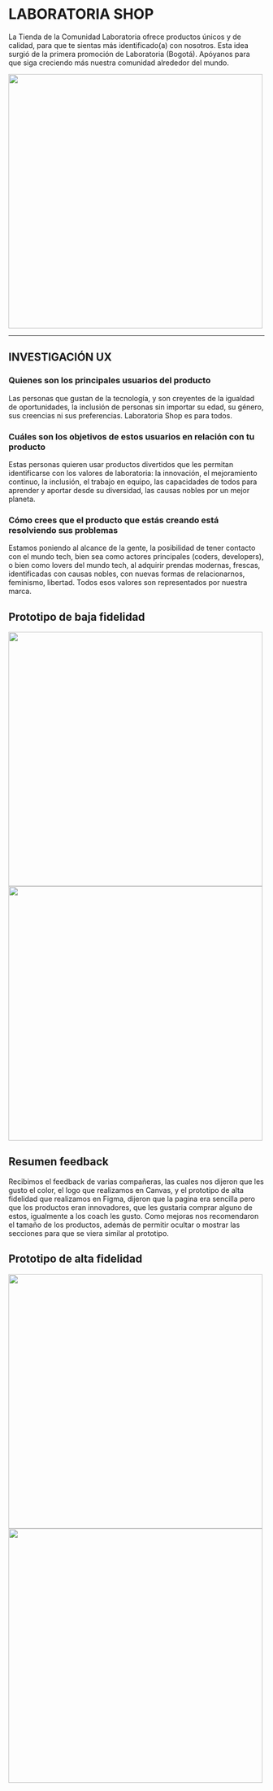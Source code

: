 # LABORATORIA SHOP

La Tienda de la Comunidad Laboratoria ofrece productos únicos y de calidad, para que te sientas más identificado(a) con nosotros. Esta idea surgió de la primera promoción de Laboratoria (Bogotá). Apóyanos para que siga creciendo más nuestra comunidad alrededor del mundo.

<img src= "imagenes/PrototipoTarjetadeCrédito001.png" width = "500">

***

## INVESTIGACIÓN UX

### Quienes son los principales usuarios del producto
Las personas que gustan de la tecnología, y son creyentes de la igualdad de oportunidades, la inclusión de personas sin importar su edad, su género, sus creencias ni sus preferencias. Laboratoria Shop es para todos.

### Cuáles son los objetivos de estos usuarios en relación con tu producto
Estas personas quieren usar productos divertidos que les permitan identificarse con los valores de laboratoria: la innovación, el mejoramiento continuo, la inclusión, el trabajo en equipo, las capacidades de todos para aprender y aportar desde su diversidad, las causas nobles por un mejor planeta.

### Cómo crees que el producto que estás creando está resolviendo sus problemas
Estamos poniendo al alcance de la gente, la posibilidad de tener contacto con el mundo tech, bien sea como actores principales (coders, developers), o bien como lovers del mundo tech, al adquirir prendas modernas, frescas, identificadas con causas nobles, con nuevas formas de relacionarnos, feminismo, libertad. Todos esos valores son representados por nuestra marca.

## Prototipo de baja fidelidad

<img src= "imagenes/Prototipo_baja_fidelidad1.jpeg" width = "500">

<img src= "imagenes/Prototipo_baja_fidelidad2.jpeg" width = "500">

## Resumen feedback

Recibimos el feedback de varias compañeras, las cuales nos dijeron que les gusto el color, el logo que realizamos en Canvas, y el prototipo de alta fidelidad que realizamos en Figma, dijeron que la pagina era sencilla pero que los productos eran innovadores, que les gustaria comprar alguno de estos, igualmente a los coach les gusto. Como mejoras nos recomendaron el tamaño de los productos, además de permitir ocultar o mostrar las secciones para que se viera similar al prototipo.

## Prototipo de alta fidelidad

<img src= "imagenes/Prototipo_alta_fidelidad1.jpeg" width = "500">

<img src= "imagenes/Prototipo_alta_fidelidad2.jpeg" width = "500">



